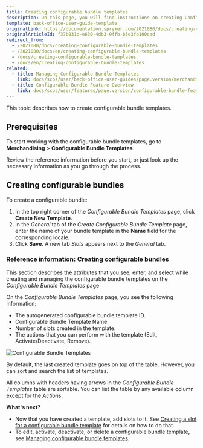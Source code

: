 ```yaml
---
title: Creating configurable bundle templates
description: On this page, you will find instructions on creating Configurable Bundle Templates in the Spryker Back Office.
template: back-office-user-guide-template
originalLink: https://documentation.spryker.com/2021080/docs/creating-configurable-bundle-templates
originalArticleId: f37b931d-e630-4db3-9ffb-b5e3fb100cad
redirect_from:
  - /2021080/docs/creating-configurable-bundle-templates
  - /2021080/docs/en/creating-configurable-bundle-templates
  - /docs/creating-configurable-bundle-templates
  - /docs/en/creating-configurable-bundle-templates
related:
  - title: Managing Configurable Bundle Templates
    link: docs/scos/user/back-office-user-guides/page.version/merchandising/configurable-bundle-templates/managing-configurable-bundle-templates.html
  - title: Configurable Bundle Feature Overview
    link: docs/scos/user/features/page.version/configurable-bundle-feature-overview.html
---
```


This topic describes how to create configurable bundle templates.

## Prerequisites

To start working with the configurable bundle templates, go to **Merchandising** > **Configurable Bundle Templates**.

Review the reference information before you start, or just look up the necessary information as you go through the process.

## Creating configurable bundles

To create a configurable bundle:
1. In the top right corner of the *Configurable Bundle Templates* page, click **Create New Template**.
2. In the *General* tab of the *Create Configurable Bundle Template* page, enter the name of your bundle template in the **Name** field for the corresponding locale.
3. Click **Save**. A new tab *Slots* appears next to the *General* tab.

<a name="reference-information-creating-configurable-bundles"></a>

### Reference information: Creating configurable bundles

This section describes the attributes that you see, enter, and select while creating and managing the configurable bundle templates on the *Configurable Bundle Templates* page

On the *Configurable Bundle Templates* page, you see the following information:

* The autogenerated configurable bundle template ID.
* Configurable Bundle Template Name.
* Number of slots created in the template.
* The actions that you can perform with the template (Edit, Activate/Deactivate, Remove).

![Configurable Bundle Templates](https://spryker.s3.eu-central-1.amazonaws.com/docs/User+Guides/Back+Office+User+Guides/Products/Configurable+Bundle+Templates/configurable-bundle-templates-table.png)

By default, the last created template goes on top of the table. However, you can sort and search the list of templates.

All columns with headers having arrows in the *Configurable Bundle Templates* table are sortable. You can list the table by any available column except for the *Actions*.

**What's next?**

* Now that you have created a template, add slots to it. See [Creating a slot for a configurable bundle template](/docs/scos/user/back-office-user-guides/{{page.version}}/merchandising/configurable-bundle-templates/managing-configurable-bundle-templates.html#creating-slots-in-configurable-bundle-templates) for details on how to do that.
* To edit, activate, deactivate, or delete a configurable bundle template, see [Managing configurable bundle templates](/docs/scos/user/back-office-user-guides/{{page.version}}/merchandising/configurable-bundle-templates/managing-configurable-bundle-templates.html).
